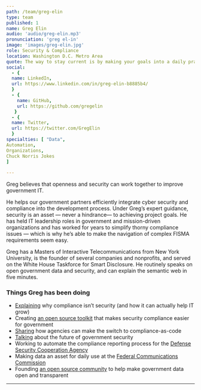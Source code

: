 ```yaml
---
path: /team/greg-elin
type: team
published: 1
name: Greg Elin
audio: 'audio/greg-elin.mp3'
pronunciation: 'greg el-in'
image: 'images/greg-elin.jpg'
role: Security & Compliance
location: Washington D.C. Metro Area
quote: The way to stay current is by making your goals into a daily practice.
social: 
  - {
  name: LinkedIn,
  url: https://www.linkedin.com/in/greg-elin-b8885b4/
  }
  - {
    name: GitHub,
    url: https://github.com/gregelin
   }
  - {
  name: Twitter,
  url: https://twitter.com/GregElin
  }
specialties: [ "Data",
Automation,
Organizations,
Chuck Norris Jokes
]
  
---
```


Greg believes that openness and security can work together to improve government IT.

He helps our government partners efficiently integrate cyber security and compliance into the development process. Under Greg’s expert guidance, security is an asset — never a hindrance— to achieving project goals. He has held IT leadership roles in government and mission-driven organizations and has worked for years to simplify thorny compliance issues — which is why he’s able to make the navigation of complex FISMA requirements seem easy.

Greg has a Masters of Interactive Telecommunications from New York University, is the founder of several companies and nonprofits, and served on the White House Taskforce for Smart Disclosure. He routinely speaks on open government data and security, and can explain the semantic web in five minutes.




### Things Greg has been doing
* [Explaining](https://www.linkedin.com/pulse/compliance-security-scales-greg-elin/) why compliance isn’t security (and how it can actually help IT grow)
* Creating [an open source toolkit](https://govready.com/) that makes security compliance easier for government
* [Sharing](https://youtu.be/jUoH5ZHhEeY?t=168) how agencies can make the switch to compliance-as-code 
* [Talking](https://www.agilegovleaders.org/ceo-govready-greg-elin-speak-agile-government-sacramento/) about the future of government security
* Working to automate the compliance reporting process for the [Defense Security Cooperation Agency](https://civicactions.com/case-study/globalnet)
* Making data an asset for daily use at the [Federal Communications Commission](https://www.fcc.gov/)
* Founding [an open source community](https://sunlightfoundation.com/labs/) to help make government data open and transparent


-------------------------------

